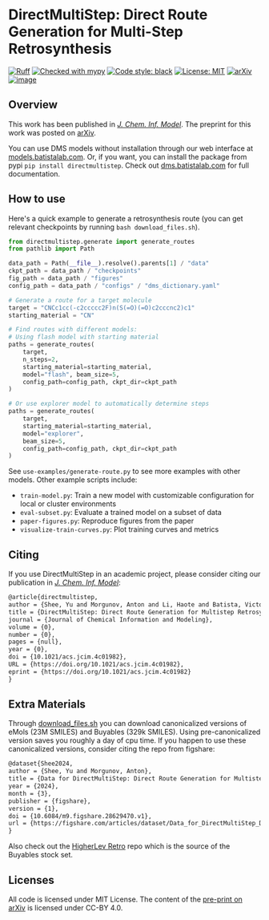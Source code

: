 # DirectMultiStep: Direct Route Generation for Multi-Step Retrosynthesis

[![Ruff](https://img.shields.io/endpoint?url=https://raw.githubusercontent.com/astral-sh/ruff/main/assets/badge/v2.json)](https://github.com/astral-sh/ruff)
[![Checked with mypy](https://www.mypy-lang.org/static/mypy_badge.svg)](https://mypy-lang.org/)
[![Code style: black](https://img.shields.io/badge/code%20style-black-000000.svg)](https://github.com/psf/black)
[![License: MIT](https://img.shields.io/badge/License-MIT-yellow.svg)](https://github.com/batistagroup/DirectMultiStep/blob/main/LICENSE)
[![arXiv](https://img.shields.io/badge/arXiv-2405.13983-b31b1b.svg)](https://arxiv.org/abs/2405.13983)
[![image](https://img.shields.io/pypi/v/DirectMultiStep.svg)](https://pypi.org/project/DirectMultiStep/)

## Overview

This work has been published in [*J. Chem. Inf. Model*](https://pubs.acs.org/doi/10.1021/acs.jcim.4c01982). The preprint for this work was posted on [arXiv](https://arxiv.org/abs/2405.13983).

You can use DMS models without installation through our web interface at [models.batistalab.com](https://models.batistalab.com). Or, if you want, you can install the package from pypi `pip install directmultistep`. Check out [dms.batistalab.com](https://dms.batistalab.com) for full documentation.

## How to use

Here's a quick example to generate a retrosynthesis route (you can get relevant checkpoints by running `bash download_files.sh`).

```python
from directmultistep.generate import generate_routes
from pathlib import Path

data_path = Path(__file__).resolve().parents[1] / "data"
ckpt_path = data_path / "checkpoints"
fig_path = data_path / "figures"
config_path = data_path / "configs" / "dms_dictionary.yaml"

# Generate a route for a target molecule
target = "CNCc1cc(-c2ccccc2F)n(S(=O)(=O)c2cccnc2)c1"
starting_material = "CN"

# Find routes with different models:
# Using flash model with starting material
paths = generate_routes(
    target, 
    n_steps=2, 
    starting_material=starting_material, 
    model="flash", beam_size=5,
    config_path=config_path, ckpt_dir=ckpt_path
)

# Or use explorer model to automatically determine steps
paths = generate_routes(
    target,
    starting_material=starting_material,
    model="explorer",
    beam_size=5,
    config_path=config_path, ckpt_dir=ckpt_path
)
```

See `use-examples/generate-route.py` to see more examples with other models. Other example scripts include:

- `train-model.py`: Train a new model with customizable configuration for local or cluster environments
- `eval-subset.py`: Evaluate a trained model on a subset of data
- `paper-figures.py`: Reproduce figures from the paper
- `visualize-train-curves.py`: Plot training curves and metrics

## Citing

If you use DirectMultiStep in an academic project, please consider citing our publication in [*J. Chem. Inf. Model*](https://pubs.acs.org/doi/10.1021/acs.jcim.4c01982):

```tex
@article{directmultistep,
author = {Shee, Yu and Morgunov, Anton and Li, Haote and Batista, Victor S.},
title = {DirectMultiStep: Direct Route Generation for Multistep Retrosynthesis},
journal = {Journal of Chemical Information and Modeling},
volume = {0},
number = {0},
pages = {null},
year = {0},
doi = {10.1021/acs.jcim.4c01982},
URL = {https://doi.org/10.1021/acs.jcim.4c01982},
eprint = {https://doi.org/10.1021/acs.jcim.4c01982}
}
```

## Extra Materials

Through [download_files.sh](./download_files.sh) you can download canonicalized versions of eMols (23M SMILES) and Buyables (329k SMILES). Using pre-canonicalized version saves you roughly a day of cpu time. If you happen to use these canonicalized versions, consider citing the repo from figshare:

```tex
@dataset{Shee2024,
author = {Shee, Yu and Morgunov, Anton},
title = {Data for DirectMultiStep: Direct Route Generation for Multistep Retrosynthesis},
year = {2024},
month = {3},
publisher = {figshare},
version = {1},
doi = {10.6084/m9.figshare.28629470.v1},
url = {https://figshare.com/articles/dataset/Data_for_DirectMultiStep_Direct_Route_Generation_for_Multistep_Retrosynthesis_/28629470}
}
```

Also check out the [HigherLev Retro](https://github.com/jihye-roh/higherlev_retro) repo which is the source of the Buyables stock set.

## Licenses

All code is licensed under MIT License. The content of the [pre-print on arXiv](https://arxiv.org/abs/2405.13983) is licensed under CC-BY 4.0.
